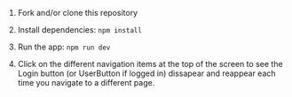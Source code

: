 1. Fork and/or clone this repository

2. Install dependencies: `npm install`

3. Run the app: `npm run dev`

4. Click on the different navigation items at the top of the screen to see the Login button (or UserButton if logged in) dissapear and reappear each time you navigate to a different page.
